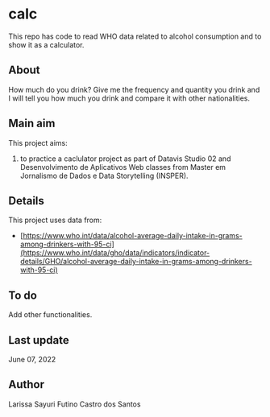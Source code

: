 # calc
This repo has code to read WHO data related to alcohol consumption and to show it as a calculator.

## About

How much do you drink? Give me the frequency and quantity you drink and I will tell you how much you drink and compare it with other nationalities.

## Main aim

This project aims:

1. to practice a caclulator project as part of Datavis Studio 02 and Desenvolvimento de Aplicativos Web classes from Master em Jornalismo de Dados e Data Storytelling (INSPER).


## Details

This project uses data from:

* [https://www.who.int/data/alcohol-average-daily-intake-in-grams-among-drinkers-with-95-ci](https://www.who.int/data/gho/data/indicators/indicator-details/GHO/alcohol-average-daily-intake-in-grams-among-drinkers-with-95-ci)


## To do

Add other functionalities.

## Last update

June 07, 2022


## Author

Larissa Sayuri Futino Castro dos Santos
